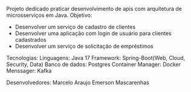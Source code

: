 Projeto dedicado praticar desenvolvimento de apis com arquitetura de microsserviços em Java.
Objetivo:
- Desenvolver um serviço de cadastro de clientes
- Desenvolver uma aplicação com login de usuário para clientes cadastrados
- Desenvolver um serviço de solicitação de empréstimos

Tecnologias:
Linguagens: Java 17
Framework: Spring-Boot(Web, Cloud, Security, Data)
Banco de dados: Postgres
Container Manager: Docker
Menssager: Kafka


Desenvolvedores:
Marcelo Araujo
Emerson Mascarenhas
